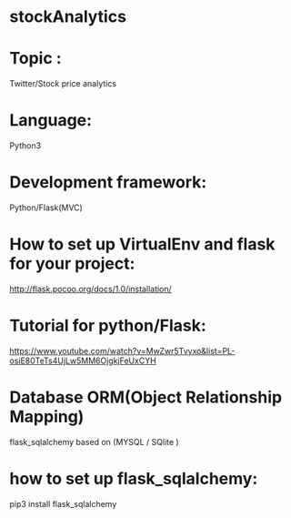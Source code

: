 # stockAnalytics

# Topic :
Twitter/Stock price analytics

# Language:
Python3

# Development framework:
Python/Flask(MVC)


# How to set up VirtualEnv and flask for your project:
http://flask.pocoo.org/docs/1.0/installation/

# Tutorial for python/Flask:
https://www.youtube.com/watch?v=MwZwr5Tvyxo&list=PL-osiE80TeTs4UjLw5MM6OjgkjFeUxCYH

# Database ORM(Object Relationship Mapping)
flask_sqlalchemy based on (MYSQL / SQlite )

# how to set up flask_sqlalchemy:
pip3 install flask_sqlalchemy






